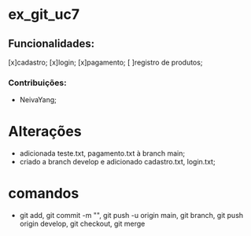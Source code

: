 # ex_git_uc7
## Funcionalidades:
[x]cadastro;
[x]login;
[x]pagamento;
[ ]registro de produtos;
### Contribuições:
- NeivaYang;

# Alterações
- adicionada teste.txt, pagamento.txt à branch main;
- criado a branch develop e adicionado cadastro.txt, login.txt;

# comandos
- git add, git commit -m "", git push -u origin main, git branch, git push origin develop, git checkout, git merge  
